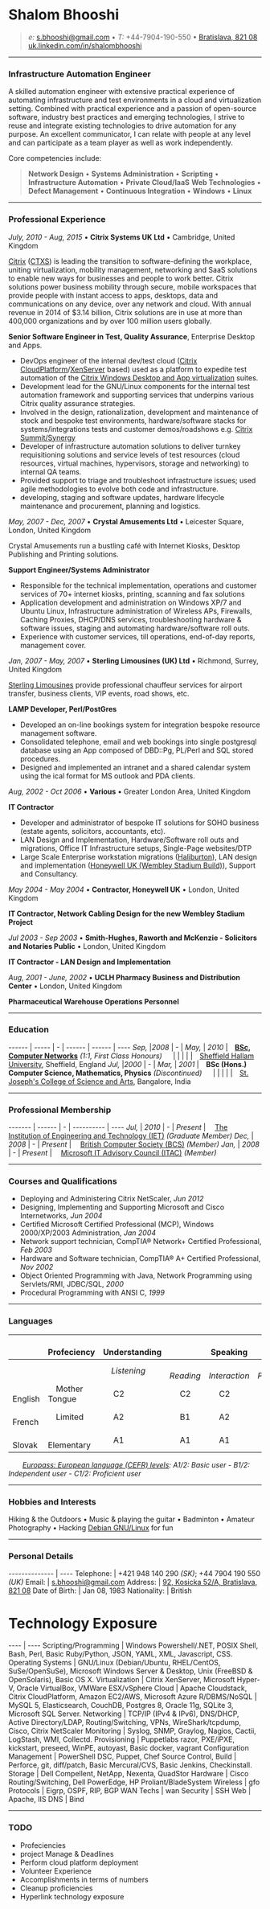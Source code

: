 # Shalom Bhooshi
>_e:_ s.bhooshi@gmail.com • _T:_ +44-7904-190-550 • [Bratislava, 821 08](https://www.google.co.uk/maps?q=92,+Kosicka+52/A,+Bratislava,+82108)
> [uk.linkedin.com/in/shalombhooshi](https://uk.linkedin.com/in/shalombhooshi)


----

### Infrastructure Automation Engineer

A skilled automation engineer with extensive practical experience of automating infrastructure and test environments in a cloud and virtualization setting. Combined with practical experience and a passion of open-source software, industry best practices and emerging technologies, I strive to reuse and integrate existing technologies to drive automation for any purpose. An excellent communicator, I can relate with people at any level and can participate as a team player as well as work independently.

Core competencies include:

> **Network Design** • **Systems Administration** • **Scripting** • **Infrastructure Automation** • **Private Cloud/IaaS**
> **Web Technologies** • **Defect Management** • **Continuous Integration** • **Windows** • **Linux**

----

### Professional Experience

_July, 2010 - Aug, 2015_ • **Citrix Systems UK Ltd** • Cambridge, United Kingdom

[Citrix](https://citrix.com/about) ([CTXS](http://www.nasdaq.com/symbol/ctxs)) is leading the transition to software-defining the workplace, uniting virtualization, mobility management, networking and SaaS solutions to enable new ways for businesses and people to work better. Citrix solutions power business mobility through secure, mobile workspaces that provide people with instant access to apps, desktops, data and communications on any device, over any network and cloud. With annual revenue in 2014 of $3.14 billion, Citrix solutions are in use at more than 400,000 organizations and by over 100 million users globally.

**Senior Software Engineer in Test, Quality Assurance**, Enterprise Desktop and Apps.
* DevOps engineer of the internal dev/test cloud ([Citrix CloudPlatform](https://www.citrix.com/products/cloudplatform/)/[XenServer](https://www.citrix.com/products/xenserver/) based) used as a platform to expedite
test automation of the [Citrix Windows Desktop and App virtualization](https://www.citrix.com/solutions/desktop-virtualization/overview.html) suites.
* Development lead for the GNU/Linux components for the internal test automation framework and supporting services that underpins various Citrix quality assurance strategies.
* Involved in the design, rationalization, development and maintenance of stock and bespoke test environments, hardware/software stacks for systems/integrations tests and customer demos/roadshows e.g. [Citrix Summit/Synergy](http://www.citrixsummit.com/)
* Developer of infrastructure automation solutions to deliver turnkey requisitioning solutions and service levels of test resources (cloud resources, virtual machines, hypervisors, storage and networking) to internal QA teams.
* Provided support to triage and troubleshoot infrastructure issues; used agile methodologies to evolve both code and infrastructure.
* developing, staging and software updates, hardware lifecycle maintenance and procurement, planning and logistics.

_May, 2007 - Dec, 2007_ • **Crystal Amusements Ltd** • Leicester Square, London, United Kingdom

Crystal Amusements run a bustling café with Internet Kiosks, Desktop Publishing and Printing solutions.

**Support Engineer/Systems Administrator**
* Responsible for the technical implementation, operations and customer services of 70+ internet kiosks, printing, scanning and fax solutions
* Application development and administration on Windows XP/7 and Ubuntu Linux, Infrastructure administration of Wireless APs, Firewalls, Caching Proxies, DHCP/DNS services, troubleshooting hardware & software issues, staging and automating hardware/software roll outs.
* Experience with customer services, till operations, end-of-day reports, management cover.

_Jan, 2007 - May, 2007_ • **Sterling Limousines (UK) Ltd** • Richmond, Surrey, United Kingdom

[Sterling Limousines](http://sterlinglimousines.co.uk/) provide professional chauffeur services for airport transfer, business clients, VIP events, road shows, etc.

**LAMP Developer, Perl/PostGres**
* Developed an on-line bookings system for integration bespoke resource management software.
* Consolidated telephone, email and web bookings into single postgresql database using an App composed of DBD::Pg, PL/Perl and SQL stored procedures.
* Designed and implemented an intranet and a shared calendar system using the ical format for MS outlook and PDA clients.

_Aug, 2002 - Oct 2006_ • **Various** • Greater London Area, United Kingdom

**IT Contractor**
* Developer and administrator of bespoke IT solutions for SOHO business (estate agents, solicitors, accountants, etc).
* LAN Design and Implementation, Hardware/Software roll outs and migrations, Office IT Infrastructure setups, Single-Page websites/DTP
* Large Scale Enterprise workstation migrations ([Haliburton](http://www.halliburton.com/en-US/default.page)), LAN design and implementation ([Honeywell UK (Wembley Stadium Build)](http://www51.honeywell.com/honeywell/news-events/case-studies-n3n4/enterprise-buildings.html)), Support and Consultancy.

_May 2004 - May 2004_ • **Contractor, Honeywell UK** • London, United Kingdom

**IT Contractor, Network Cabling Design for the new Wembley Stadium Project**

_Jul 2003 - Sep 2003_ • **Smith-Hughes, Raworth and McKenzie - Solicitors and Notaries Public** • London, United Kingdom

**IT Contractor - LAN Design and Implementation**

_Aug, 2001 - June, 2002_ • **UCLH Pharmacy Business and Distribution Center** • London, United Kingdom

**Pharmaceutical Warehouse Operations Personnel**


----

### Education

------ | ----- | - | ------ | ------ | ----
_Sep,_ |_2008_ | - | _May,_ | _2010_ | **[BSc, Computer Networks](http://www.shu.ac.uk/prospectus/course/1129/)**  _(1:1, First Class Honours)_
       |       |   |        |        | [Sheffield Hallam University](https://www.shu.ac.uk/), Sheffield, England
_Jul,_ |_2000_ | - | _Mar,_ | _2001_ | **BSc (Hons.) Computer Science, Mathematics, Physics**  _(Discontinued)_
       |       |   |        |        | [St. Joseph's College of Science and Arts](http://www.sjc.ac.in), Bangalore, India

----

### Professional Membership

------- | ------ | - | ---------- | ----
 _Jul,_ | _2010_ | - | _Present_  |  [The Institution of Engineering and Technology (IET)](https://www.theiet.org/) _(Graduate Member)_
 _Dec,_ | _2008_ | - | _Present_  |  [British Computer Society (BCS)](https://bcs.org) _(Member)_
 _Jan,_ | _2008_ | - | _Present_  |  [Microsoft IT Advisory Council (ITAC)](https://microsoft-itcouncil.com/) _(Member)_

----

### Courses and Qualifications

* Deploying and Administering Citrix NetScaler, _Jun 2012_
* Designing, Implementing and Supporting Microsoft and Cisco Internetworks, _Jun 2004_
* Certified Microsoft Certified Professional (MCP), Windows 2000/XP/2003 Administration, _Jan 2004_
* Network support technician, CompTIA® Network+ Certified Professional, _Feb 2003_
* Hardware and Software technician, CompTIA® A+ Certified Professional, _Nov 2002_
* Object Oriented Programming with Java, Network Programming using Servlets/RMI, JDBC/SQL, _2000_
* Procedural Programming with ANSI C, _1999_

----

### Languages

          | Profeciency   | Understanding  |         | Speaking           |                   | Writing
--------- | ------------  | -------------- |-------- | ------------------ | ----------------- | ----
          |               | _Listening_      | _Reading_ |  _Interaction_ | _Production_ | 
  English | Mother Tongue |    C2          |   C2    |       C2           |       C2          |   C2
  French  | Limited       |    A2          |   B1    |       A2           |       A2          |   A2
  Slovak  | Elementary    |    A1          |   A1    |       A1           |       -           |   -

  *[Europass: European language (CEFR) levels](https://europass.cedefop.europa.eu/en/resources/european-language-levels-cefr): _A1/2_: Basic user - _B1/2_: Independent user - _C1/2_: Proficient user*

----

### Hobbies and Interests

Hiking & the Outdoors • Music & playing the guitar • Badminton • Amateur Photography • Hacking [Debian GNU/Linux](https://www.debian.org/) for fun

----

### Personal Details

-------------- | ---- 
Telephone:     | +421 948 140 290 _(SK)_; +44 7904 190 550 _(UK)_
Email:         | s.bhooshi@gmail.com
Address:       | [92, Kosicka 52/A, Bratislava, 821 08](https://www.google.co.uk/maps?q=92,+Kosicka+52/A,+Bratislava,+82108)
Date of Birth: | Jan 08, 1983
Nationality:   | British

# Technology Exposure

----                      | ----
Scripting/Programming     | Windows Powershell/.NET, POSIX Shell, Bash, Perl, Basic Ruby/Python, JSON, YAML, XML, Javascript, CSS.
Operating Systems         | GNU/Linux (Debian/Ubuntu, RHEL/CentOS, SuSe/OpenSuSe), Microsoft Windows Server & Desktop, Unix (FreeBSD & OpenSolaris), Basic OS X.
Virtualization            | Citrix XenServer, Microsoft Hyper-V, Oracle VirtualBox, VMWare ESX/vSphere
Cloud                     | Apache Cloudstack, Citrix CloudPlatform, Amazon EC2/AWS, Microsoft Azure
R/DBMS/NoSQL              | MySQL 5, Elasticsearch, CouchDB, Postgres 8, Oracle 11g, SQLite 3, Microsoft SQL Server.
Networking                | TCP/IP (IPv4 & IPv6), DNS/DHCP, Active Directory/LDAP, Routing/Switching, VPNs, WireShark/tcpdump, Cisco, Citrix NetScaler
Monitoring                | Syslog, SNMP, Graylog, Nagios, Cactii, LogStash, WMI, Collectd.
Provisioning              | Puppetlabs razor, PXE/iPXE, kickstart, preseed, WinPE, autoyast, Basic docker, vagrant
Configuration Management  | PowerShell DSC, Puppet, Chef
Source Control, Build     | Perforce, git, diff/patch, Basic Mercural/CVS, Basic Jenkins, Checkinstall.
Storage                   | Dell Compellent, NetApp, Nexenta, QuadStor
Hardware                  | Cisco Routing/Switching, Dell PowerEdge, HP Proliant/BladeSystem
Wireless | gfo
Protocols | Eigrp, OSPF, RIP, BGP
WAN Techs | wan
Security | SSH
Web | Apache, IIS
DNS | Bind

----

### TODO

* Profeciencies
* project Manage & Deadlines
* Perform cloud platform deployment
* Volunteer Experience
* Accomplishments in terms of numbers
* Cleanup proficiencies 
* Hyperlink technology exposure
